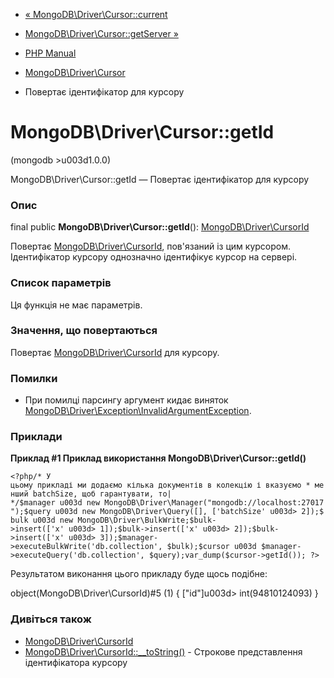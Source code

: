 - [«
MongoDB\Driver\Cursor::current](mongodb-driver-cursor.current.md)
- [MongoDB\Driver\Cursor::getServer
»](mongodb-driver-cursor.getserver.md)

- [PHP Manual](index.md)
- [MongoDB\Driver\Cursor](class.mongodb-driver-cursor.md)
- Повертає ідентифікатор для курсору

# MongoDB\Driver\Cursor::getId

(mongodb \>u003d1.0.0)

MongoDB\Driver\Cursor::getId — Повертає ідентифікатор для курсору

### Опис

final public **MongoDB\Driver\Cursor::getId**():
[MongoDB\Driver\CursorId](class.mongodb-driver-cursorid.md)

Повертає
[MongoDB\Driver\CursorId](class.mongodb-driver-cursorid.md), пов'язаний
із цим курсором. Ідентифікатор курсору однозначно ідентифікує курсор
на сервері.

### Список параметрів

Ця функція не має параметрів.

### Значення, що повертаються

Повертає [MongoDB\Driver\CursorId](class.mongodb-driver-cursorid.md)
для курсору.

### Помилки

- При помилці парсингу аргумент кидає виняток
[MongoDB\Driver\Exception\InvalidArgumentException](class.mongodb-driver-exception-invalidargumentexception.md).

### Приклади

**Приклад #1 Приклад використання **MongoDB\Driver\Cursor::getId()****

`<?php/* У цьому прикладі ми додаємо кілька документів в колекцію і вказуємо * менший batchSize, щоб гарантувати, то| */$manager u003d new MongoDB\Driver\Manager("mongodb://localhost:27017");$query u003d new MongoDB\Driver\Query([], ['batchSize' u003d> 2]);$bulk u003d new MongoDB\Driver\BulkWrite;$bulk->insert(['x' u003d> 1]);$bulk->insert(['x' u003d> 2]);$bulk->insert(['x' u003d> 3]);$manager->executeBulkWrite('db.collection', $bulk);$cursor u003d $manager->executeQuery('db.collection', $query);var_dump($cursor->getId()); ?> `

Результатом виконання цього прикладу буде щось подібне:

object(MongoDB\Driver\CursorId)#5 (1) {
["id"]u003d>
int(94810124093)
}

### Дивіться також

- [MongoDB\Driver\CursorId](class.mongodb-driver-cursorid.md)
- [MongoDB\Driver\CursorId::\_\_toString()](mongodb-driver-cursorid.tostring.md) -
Строкове представлення ідентифікатора курсору
